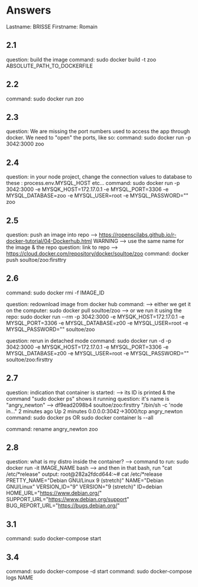 # Answers

Lastname: BRISSE
Firstname: Romain

## 2.1
question: build the image
command: sudo docker build -t zoo ABSOLUTE_PATH_TO_DOCKERFILE 

## 2.2
command: sudo docker run zoo

## 2.3
question: We are missing the port numbers used to access the app through docker. We need to "open" the ports, like so:
command: sudo docker run -p 3042:3000 zoo

## 2.4
question: in your node project, change the connection values to database to these : process.env.MYSQL_HOST etc...
command: sudo docker run -p 3042:3000 -e MYSQK_HOST=172.17.0.1 -e MYSQL_PORT=3306 -e MYSQL_DATABASE=zoo -e MYSQL_USER=root -e MYSQL_PASSWORD="" zoo

## 2.5
question: push an image into repo --> https://ropenscilabs.github.io/r-docker-tutorial/04-Dockerhub.html WARNING --> use the same name for the image & the repo 
question: link to repo --> https://cloud.docker.com/repository/docker/soultoe/zoo
command: docker push soultoe/zoo:firsttry

## 2.6
command: sudo docker rmi -f IMAGE_ID

question: redownload image from docker hub
command: 
	--> either we get it on the computer: sudo docker pull soultoe/zoo
	--> or we run it using the repo: sudo docker run --rm -p 3042:3000 -e MYSQK_HOST=172.17.0.1 -e MYSQL_PORT=3306 -e MYSQL_DATABASE=z00 -e MYSQL_USER=root -e MYSQL_PASSWORD="" soultoe/zoo

question: rerun in detached mode
command: sudo docker run -d -p 3042:3000 -e MYSQK_HOST=172.17.0.1 -e MYSQL_PORT=3306 -e MYSQL_DATABASE=z00 -e MYSQL_USER=root -e MYSQL_PASSWORD="" soultoe/zoo:firsttry

## 2.7
question: indication that container is started: --> its ID is printed & the command "sudo docker ps" shows it running
question: it's name is "angry_newton" --> df9ead2098b4        soultoe/zoo:firsttry   "/bin/sh -c 'node in…"   2 minutes ago       Up 2 minutes               0.0.0.0:3042->3000/tcp   angry_newton
command: sudo docker ps OR sudo docker container ls --all

command: rename angry_newton zoo

## 2.8
question: what is my distro inside the container? --> command to run: sudo docker run -it IMAGE_NAME bash --> and then in that bash, run "cat /etc/*release"
output: 
root@282a2fdcd644:~# cat /etc/*release
PRETTY_NAME="Debian GNU/Linux 9 (stretch)"
NAME="Debian GNU/Linux"
VERSION_ID="9"
VERSION="9 (stretch)"
ID=debian
HOME_URL="https://www.debian.org/"
SUPPORT_URL="https://www.debian.org/support"
BUG_REPORT_URL="https://bugs.debian.org/"

## 3.1
command: sudo docker-compose start

## 3.4
command: sudo docker-compose -d start
command: sudo docker-compose logs NAME
